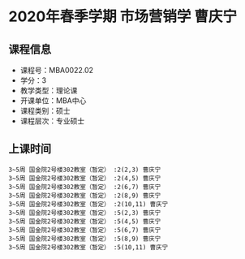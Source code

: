 # 2020年春季学期 市场营销学 曹庆宁






## 课程信息

- 课程号：MBA0022.02
- 学分：3
- 教学类型：理论课
- 开课单位：MBA中心
- 课程类别：硕士
- 课程层次：专业硕士

## 上课时间

```
3~5周 国金院2号楼302教室（暂定） :2(2,3) 曹庆宁
3~5周 国金院2号楼302教室（暂定） :2(4,5) 曹庆宁
3~5周 国金院2号楼302教室（暂定） :2(6,7) 曹庆宁
3~5周 国金院2号楼302教室（暂定） :2(8,9) 曹庆宁
3~5周 国金院2号楼302教室（暂定） :2(10,11) 曹庆宁
3~5周 国金院2号楼302教室（暂定） :5(2,3) 曹庆宁
3~5周 国金院2号楼302教室（暂定） :5(4,5) 曹庆宁
3~5周 国金院2号楼302教室（暂定） :5(6,7) 曹庆宁
3~5周 国金院2号楼302教室（暂定） :5(8,9) 曹庆宁
3~5周 国金院2号楼302教室（暂定） :5(10,11) 曹庆宁
```

